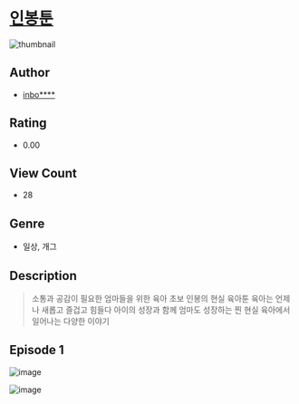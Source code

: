 # [인봉툰](https://comic.naver.com/challenge/list?titleId=811144)
![thumbnail](https://image-comic.pstatic.net/user_contents_data/challenge_comic/2023/05/25/upload_3919883409198036784_480x623.jpeg)

## Author
- [inbo****](https://comic.naver.com/artistTitle?id=367214)

## Rating
- 0.00

## View Count
- 28

## Genre
- 일상, 개그

## Description
> 소통과 공감이 필요한 엄마들을 위한 육아 초보 인봉의 현실 육아툰 육아는 언제나 새롭고 즐겁고 힘들다 아이의 성장과 함께 엄마도 성장하는 찐 현실 육아에서 일어나는 다양한 이야기


## Episode 1
![image](https://image-comic.pstatic.net/user_contents_data/challenge_comic/2023/05/25/367214/upload_7220457886545557092.jpeg)

![image](https://image-comic.pstatic.net/user_contents_data/challenge_comic/2023/05/25/367214/upload_3774355572055761252.jpeg)
